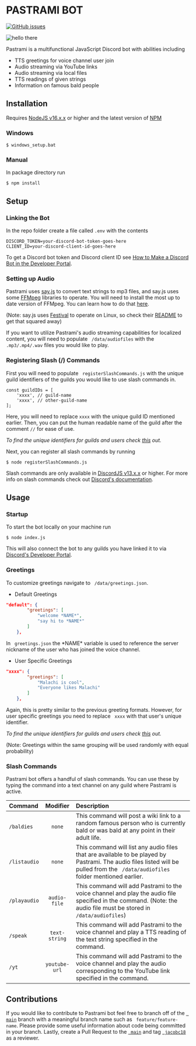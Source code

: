 # PASTRAMI BOT

[![GitHub issues](https://img.shields.io/github/issues/jacobc18/js-discord-bot)](https://github.com/jacobc18/js-discord-bot/issues)

![hello there](https://media.giphy.com/media/3ornk57KwDXf81rjWM/giphy.gif)




Pastrami is a multifunctional JavaScript Discord bot with abilities including

- TTS greetings for voice channel user join
- Audio streaming via YouTube links 
- Audio streaming via local files
- TTS readings of given strings
- Information on famous bald people

## Installation

Requires [NodeJS v16.x.x](https://nodejs.org/en/) or higher and the latest version of [NPM](https://docs.npmjs.com/cli/v7/commands/npm-install)

### Windows

```
$ windows_setup.bat
```

### Manual

In package directory run

```
$ npm install
```

## Setup

### Linking the Bot

In the repo folder create a file called ``` .env ``` with the contents

```
DISCORD_TOKEN=your-discord-bot-token-goes-here
CLIENT_ID=your-discord-client-id-goes-here
```

To get a Discord bot token and Discord client ID see [How to Make a Discord Bot in the Developer Portal](https://realpython.com/how-to-make-a-discord-bot-python/#how-to-make-a-discord-bot-in-the-developer-portal).

### Setting up Audio 

Pastrami uses [say.js](https://github.com/Marak/say.js) to convert text strings to mp3 files, and say.js uses some [FFMpeg](https://www.ffmpeg.org/) libraries to operate. You will need to install the most up to date version of FFMpeg. You can learn how to do that [here](https://www.wikihow.com/Install-FFmpeg-on-Windows). 

(Note: say.js uses [Festival](https://www.cstr.ed.ac.uk/projects/festival/) to operate on Linux, so check their [README](https://github.com/Marak/say.js/blob/master/README.md) to get that squared away)

If you want to utilize Pastrami's audio streaming capabilities for localized content, you will need to populate ``` /data/audiofiles``` with the ```.mp3/.mp4/.wav``` files you would like to play.

### Registering Slash (/) Commands

First you will need to populate ``` registerSlashCommands.js``` with the unique guild identifiers of the guilds you would like to use slash commands in.

```
const guildIDs = [
    'xxxx', // guild-name
    'xxxx', // other-guild-name
];
```

Here, you will need to replace ```xxxx```  with the unique guild ID mentioned earlier. Then, you can put the human readable name of the guild after the comment ```//```  for ease of use.

*To find the unique identifiers for guilds and users check [this](https://support.discord.com/hc/en-us/articles/206346498-Where-can-I-find-my-User-Server-Message-ID-) out.*

Next, you can register all slash commands by running 

```
$ node registerSlashCommands.js
```

Slash commands are only available in [DiscordJS v13.x.x](https://discordjs.guide/additional-info/changes-in-v13.html#before-you-start) or higher. For more info on slash commands check out [Discord's documentation](https://discordjs.guide/interactions/registering-slash-commands.html#guild-commands).

## Usage

### Startup 

To start the bot locally on your machine run

```
$ node index.js
```

This will also connect the bot to any guilds you have linked it to via [Discord's Developer Portal](http://discordapp.com/developers/applications).

### Greetings

To customize greetings navigate to ``` /data/greetings.json```. 

- Default Greetings

```json
"default": {
        "greetings": [
            "welcome *NAME*",
            "say hi to *NAME*"
        ]
    },
```

In ``` greetings.json```  the \*NAME\* variable is used to reference the server nickname of the user who has joined the voice channel. 

<!--

- Guild Default Greetings 

```json
"xxxx": {
        "greetings": [
            "It's *NAME*!",
            "*NAME* has arrived"
        ]
    },
```

This is pretty much the same as the default greetings, but it requires the unique guild identifier ( ``` xxxx``` ) to function. 

-->

- User Specific Greetings

```json
"xxxx": {
        "greetings": [
            "Malachi is cool",
            "Everyone likes Malachi"
        ]
    },
```

Again, this is pretty similar to the previous greeting formats. However, for user specific greetings you need to replace ``` xxxx``` with that user's unique identifier. 

*To find the unique identifiers for guilds and users check [this](https://support.discord.com/hc/en-us/articles/206346498-Where-can-I-find-my-User-Server-Message-ID-) out.*

(Note: Greetings within the same grouping will be used randomly with equal probability)

### Slash Commands

Pastrami bot offers a handful of slash commands. You can use these by typing the command into a text channel on any guild where Pastrami is active.

|Command|Modifier | Description |
|:---| :---: | :--- |
| ```/baldies``` |```none``` |This command will post a wiki link to a random famous person who is currently bald or was bald at any point in their adult life. |
| ```/listaudio``` |```none``` | This command will list any audio files that are available to be played by Pastrami. The audio files listed will be pulled from the ``` /data/audiofiles``` folder mentioned earlier.|
| ```/playaudio``` | ```audio-file``` | This command will add Pastrami to the voice channel and play the audio file specified in the command. (Note: the audio file must be stored in ``` /data/audiofiles```) |
| ```/speak``` |```text-string``` | This command will add Pastrami to the voice channel and play a TTS reading of the text string specified in the command.|
| ```/yt ``` |```youtube-url```| This command will add Pastrami to the voice channel and play the audio corresponding to the YouTube link specified in the command.|

## Contributions 

If you would like to contribute to Pastrami bot feel free to branch off of the [``` main```](https://github.com/jacobc18/js-discord-bot) branch with a meaningful branch name such as ``` feature/feature-name```. Please provide some useful information about code being committed in your branch. Lastly, create a Pull Request to the [``` main```](https://github.com/jacobc18/js-discord-bot) and tag [``` jacobc18```](https://github.com/jacobc18) as a reviewer.